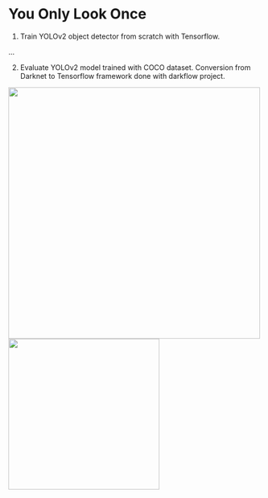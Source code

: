 # You Only Look Once

1. Train YOLOv2 object detector from scratch with Tensorflow.

...


2. Evaluate YOLOv2 model trained with COCO dataset. Conversion from Darknet to Tensorflow framework done with darkflow project.

<img src="https://s14.postimg.org/zfqjg9jzl/image.png" width="500">
<img src="https://s14.postimg.org/qne665vwh/image.png" width="300">






